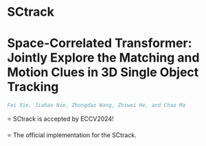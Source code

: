# SCtrack

# Space-Correlated Transformer: Jointly Explore the Matching and Motion Clues in 3D Single Object Tracking


```bibtex
Fei Xie, Jiahao Nie, Zhongdao Wang, Zhiwei He, and Chao Ma
```
:star:  SCtrack is accepted by ECCV2024!

:star: The official implementation for the SCtrack.
